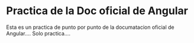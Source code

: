# Practica de la Doc oficial de Angular 

Esta es un practica de punto por punto de la documatacion oficial de
Angular.... Solo practica....

